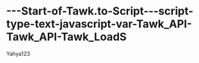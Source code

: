 # ---Start-of-Tawk.to-Script---script-type-text-javascript-var-Tawk_API-Tawk_API-Tawk_LoadS
Yahya123
